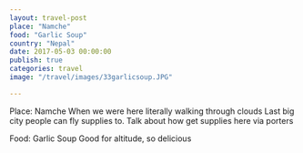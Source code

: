 ```yaml
---
layout: travel-post
place: "Namche"
food: "Garlic Soup"
country: "Nepal"
date: 2017-05-03 00:00:00
publish: true
categories: travel
image: "/travel/images/33garlicsoup.JPG"

---
```


Place: Namche
When we were here literally walking through clouds
Last big city people can fly supplies to. Talk about how get supplies here via porters

Food: Garlic Soup
Good for altitude, so delicious 